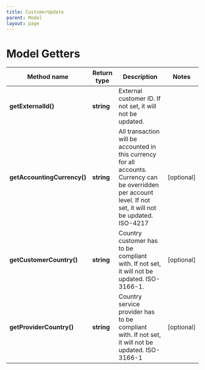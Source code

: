```yaml
---
title: CustomerUpdate
parent: Model
layout: page
---
```


# Model Getters

Method name | Return type | Description | Notes
------------ | ------------- | ------------- | -------------
**getExternalId()** | **string** | External customer ID. If not set, it will not be updated. |
**getAccountingCurrency()** | **string** | All transaction will be accounted in this currency for all accounts. Currency can be overridden per account level. If not set, it will not be updated. ISO-4217 | [optional]
**getCustomerCountry()** | **string** | Country customer has to be compliant with. If not set, it will not be updated. ISO-3166-1. | [optional]
**getProviderCountry()** | **string** | Country service provider has to be compliant with. If not set, it will not be updated. ISO-3166-1 | [optional]

